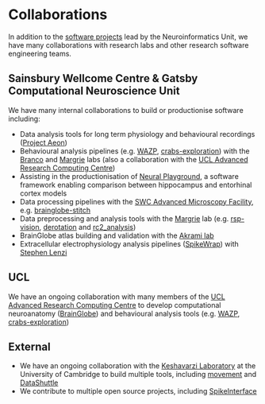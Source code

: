 # Collaborations

In addition to the [software projects](/projects) lead by the Neuroinformatics Unit, we have many 
collaborations with research labs and other research software engineering teams. 

## Sainsbury Wellcome Centre & Gatsby Computational Neuroscience Unit
We have many internal collaborations to build or productionise software including:
- Data analysis tools for long term physiology and behavioural recordings ([Project Aeon](https://sainsburywellcomecentre.github.io/aeon_docs/))
- Behavioural analysis pipelines (e.g. [WAZP](https://github.com/SainsburyWellcomeCentre/WAZP), 
[crabs-exploration](https://github.com/SainsburyWellcomeCentre/crabs-exploration)) with the 
[Branco](https://www.sainsburywellcome.org/web/groups/branco-lab) 
and [Margrie](https://www.sainsburywellcome.org/web/groups/margrie-lab) labs (also a collaboration with the 
[UCL Advanced Research Computing Centre](https://www.ucl.ac.uk/advanced-research-computing/advanced-research-computing-centre))
- Assisting in the productionisation of [Neural Playground](https://github.com/SainsburyWellcomeCentre/NeuralPlayground), 
a software framework enabling comparison between hippocampus and entorhinal cortex models
- Data processing pipelines with the 
[SWC Advanced Microscopy Facility](https://www.sainsburywellcome.org/web/content/advanced-microscopy), e.g. 
[brainglobe-stitch](https://github.com/brainglobe/brainglobe-stitch)
- Data preprocessing and analysis tools with the 
[Margrie](https://www.sainsburywellcome.org/web/groups/margrie-lab) lab (e.g. 
[rsp-vision](https://github.com/neuroinformatics-unit/rsp-vision), 
[derotation](https://github.com/neuroinformatics-unit/derotation) and [rc2_analysis](https://github.com/SainsburyWellcomeCentre/rc2_analysis))
- BrainGlobe atlas building and validation with the [Akrami lab](https://www.sainsburywellcome.org/web/groups/akrami-lab)
- Extracellular electrophysiology analysis pipelines ([SpikeWrap](https://github.com/neuroinformatics-unit/spikewrap)) with 
[Stephen Lenzi](https://www.sainsburywellcome.org/web/people/stephen-lenzi)


## UCL
We have an ongoing collaboration with many members of the 
[UCL Advanced Research Computing Centre](https://www.ucl.ac.uk/advanced-research-computing/advanced-research-computing-centre)
to develop computational neuroanatomy ([BrainGlobe](https://brainglobe.info/)) and behavioural analysis tools
(e.g. [WAZP](https://github.com/SainsburyWellcomeCentre/WAZP),
[crabs-exploration](https://github.com/SainsburyWellcomeCentre/crabs-exploration))

## External
- We have an ongoing collaboration with the [Keshavarzi Laboratory](https://www.keshavarzilab.com/) at the University 
of Cambridge to build multiple tools, including [movement](https://movement.neuroinformatics.dev/) and 
[DataShuttle](https://datashuttle.neuroinformatics.dev/)
- We contribute to multiple open source projects, including [SpikeInterface](https://spikeinterface.readthedocs.io/en/latest/)